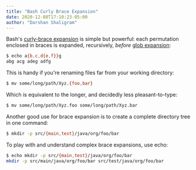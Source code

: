 ```yaml
---
title: "Bash Curly Brace Expansion"
date: 2020-12-08T17:10:23-05:00
author: "Darshan Shaligram"
---
```


Bash's [curly-brace expansion](https://www.gnu.org/software/bash/manual/html_node/Brace-Expansion.html)
is simple but powerful: each permutation enclosed in braces is expanded,
recursively, *before* [glob expansion](https://tldp.org/LDP/abs/html/globbingref.html):

```sh
$ echo a{b,c,d{e,f}}g
abg acg adeg adfg
```

This is handy if you're renaming files far from your working directory:

```sh
$ mv some/long/path/Xyz.{foo,bar} 
```

Which is equivalent to the longer, and decidedly less pleasant-to-type: 

```sh
$ mv some/long/path/Xyz.foo some/long/path/Xyz.bar
```

Another good use for brace expansion is to create a complete directory tree in
one command:

```sh
$ mkdir -p src/{main,test}/java/org/foo/bar
```

To play with and understand complex brace expansions, use echo:

```sh
$ echo mkdir -p src/{main,test}/java/org/foo/bar
mkdir -p src/main/java/org/foo/bar src/test/java/org/foo/bar
```
